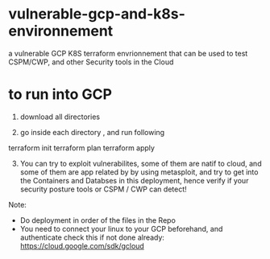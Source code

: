 # vulnerable-gcp-and-k8s-environnement

a vulnerable GCP K8S terraform envrionnement that can be used to test CSPM/CWP, and other Security tools in the Cloud

# to run into GCP 

1) download all directories

2) go inside each directory , and run following

terraform init
terraform plan 
terraform apply

3) You can try to exploit vulnerabilites, some of them are natif to cloud, and some of them are app related by by using metasploit, and try to get into the Containers and Databses in this deployment, hence verify if your security posture tools or CSPM / CWP can detect!

Note:
+ Do deployment in order of the files in the Repo
+ You need to connect your linux to your GCP beforehand, and authenticate
check this if not done already:
https://cloud.google.com/sdk/gcloud
